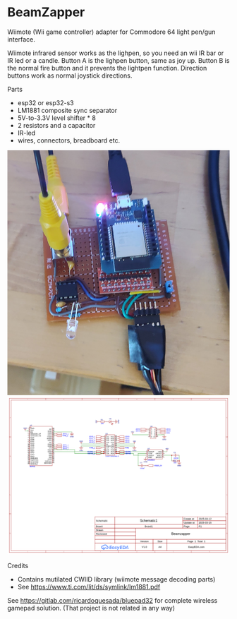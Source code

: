 # BeamZapper

Wiimote (Wii game controller) adapter for Commodore 64 light pen/gun interface.

Wiimote infrared sensor works as the lighpen, so you need an wii IR bar or IR led or a candle.
Button A is the lighpen button, same as joy up.
Button B is the normal fire button and it prevents the lightpen function.
Direction buttons work as normal joystick directions.

Parts
 * esp32 or esp32-s3
 * LM1881 composite sync separator
 * 5V-to-3.3V level shifter * 8
 * 2 resistors and a capacitor
 * IR-led
 * wires, connectors, breadboard etc.

![Prototype](img/prototype.jpg)
![Schema](img/SCH_Schematic1_1-P1_2025-03-15.png)

Credits
 * Contains mutilated CWIID library (wiimote message decoding parts)
 * See https://www.ti.com/lit/ds/symlink/lm1881.pdf

See https://gitlab.com/ricardoquesada/bluepad32 for complete wireless gamepad solution.
(That project is not related in any way)

